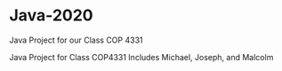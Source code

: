 # Java-2020
Java Project for our Class COP 4331

Java Project for Class COP4331
Includes Michael, Joseph, and Malcolm
